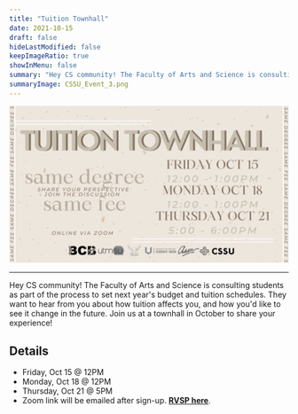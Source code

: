 ```yaml
---
title: "Tuition Townhall"
date: 2021-10-15
draft: false
hideLastModified: false
keepImageRatio: true
showInMenu: false
summary: "Hey CS community! The Faculty of Arts and Science is consulting students as part of the process to set next year's budget and tuition schedules. They want to hear from you about how tuition affects you, and how you'd like to see it change in the future. Join us at a townhall in October to share your experience!"
summaryImage: CSSU_Event_3.png
---
```


![Townhall Poster](CSSU_Event_3.png)

---

Hey CS community! The Faculty of Arts and Science is consulting students as part of the process to set next year's budget and tuition schedules. They want to hear from you about how tuition affects you, and how you'd like to see it change in the future. Join us at a townhall in October to share your experience!

## Details

- Friday, Oct 15 @ 12PM
- Monday, Oct 18 @ 12PM
- Thursday, Oct 21 @ 5PM
- Zoom link will be emailed after sign-up. **[RVSP here](https://docs.google.com/forms/d/1l0kJ_A1MIM-Qk6isWUZ5ToP4COgkir3y1J9fsAmHkIE/edit?usp=sharing)**.
